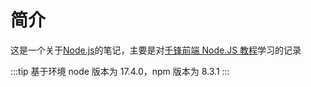 # 简介

这是一个关于[Node.js](https://nodejs.org/en/docs/)的笔记，主要是对[千锋前端 Node.JS 教程](https://www.bilibili.com/video/BV1rA4y1Z7fd)学习的记录

:::tip 基于环境
node 版本为 17.4.0，npm 版本为 8.3.1
:::
